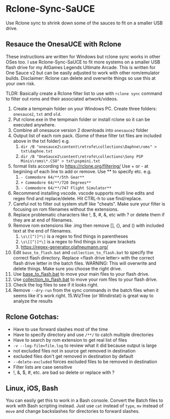 # Rclone-Sync-SaUCE
Use Rclone sync to shrink down some of the sauces to fit on a smaller USB drive.

## Resauce the OnesaUCE with Rclone
These instructions are written for Windows but rclone sync works in other OSes too. I use Rclone-Sync-SaUCE to fit more systems on a smaller USB flash drive for my AtGames Legends Ultimate Arcade. This is written for One Sauce v2 but can be easily adjusted to work with other rom/emulator builds. Disclaimer: Rclone can delete and overwrite things so use this at your own risk.

TLDR: Basically create a Rclone filter list to use with `rclone sync` command to filter out roms and their associated artwork/videos.

1. Create a tempmain folder on your Windows PC. Create three folders: `onesauce2`, `txt` and `old`.
2. Put rclone.exe in the tempmain folder or install rclone so it can be executed anywhere.
3. Combine all onesauce version 2 downloads into `onesauce2` folder
4. Output list of each rom pack. (Some of these filter txt files are included above in the txt folder) e.g.
	1. `dir /B "onesauce2\content\retrofe\collections\Daphne\roms" > txt\daphne.txt`
	2. `dir /B "OneSauce2\content\retrofe\collections\Sony PSP Minis\roms\*.CSO" > txt\pspmini.txt`
5. format lists according to https://rclone.org/filtering/ Use + or - at beginiing of each line to add or remove. Use **  to specify etc. e.g.
	1. `- Commodore 64/**/5th Gear**`
	2. `+ Commodore 64/**/720 Degrees**`
	3. `- Commodore 64/**/747 Flight Simulator**`
6. Recommend installing vscode. vscode supports multi line edits and regex find and replace/delete. Hit CTRL-h to use find/replace.
7. Careful not to filter out system stuff like "cheats". Make sure your filter is focusing on rom filenames without the extensions.
8. Replace problematic characters like !, $, #, &, etc with ? or delete them if they are at end of filenames.
9. Remove rom extensions like .img then remove [], {}, and () with included text at the end of filenames. 
	1. `\s\([^)]*\)` is a regex to find things in parentheses 
	2. `\s\[[^)]*\]` is a regex to find things in square brackets
	3.  https://regex-generator.olafneumann.org/
10. Edit `base_to_flash.bat` and `collection_to_flash.bat` to specify the correct flash directory. Replace \<flash drive letter\> with the correct flash drive letter in the batch files. WARNING: This will overwrite and delete things. Make sure you choose the right drive.
11. Use [base_to_flash.bat](https://github.com/jdawgzim/Rclone-Sync-SaUCE/blob/main/base_to_flash.bat) to move your main files to your flash drive.
12. Use [collection_to_flash.bat](https://github.com/jdawgzim/Rclone-Sync-SaUCE/blob/main/collection_to_flash.bat) to move your rom files to your flash drive.
13. Check the log files to see if it looks right.
14. Remove `--dry-run` from the sync commands in the batch files when it seems like it's work right.
15.WizTree (or Windirstat) is great way to analyze the results

## Rclone Gotchas:
- Have to use forward slashes most of the time
- Have to specify directory and use `/**/` to catch multiple directories
- Have to search by rom extension to get real list of files
- `-v --log-file=file.log` to review what it did because output is large
- not excluded files not in source get removed in destination
- excluded files don't get removed in destination by default
- `--delete-excluded` forces excluded files to be removed in destination
- Filter lists are case sensitive
- !, &, $, #, etc. are bad so delete or replace with ?

## Linux, iOS, Bash
You can easily get this to work in a Bash console. Convert the Batch files to work with Bash scripting instead. Just use `cat` instead of `type`, `mv` instead of `move` and change backslashes for directories to forward slashes.
